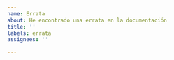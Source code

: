 ```yaml
---
name: Errata
about: He encontrado una errata en la documentación
title: ''
labels: errata
assignees: ''

---
```



